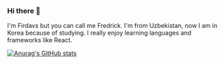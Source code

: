 ### Hi there 👋

I'm Firdavs but you can call me Fredrick. I'm from Uzbekistan, now I am in Korea because of studying. I really enjoy learning languages and frameworks like React.

[![Anurag's GitHub stats](https://github-readme-stats.vercel.app/api?username=Firdavs0108)](https://github.com/anuraghazra/github-readme-stats)
